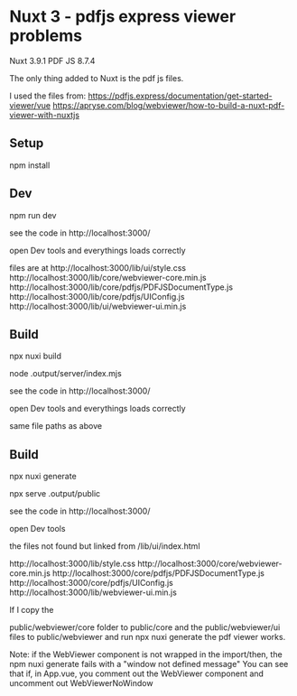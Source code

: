 # Nuxt 3 - pdfjs express viewer problems

Nuxt 3.9.1
PDF JS 8.7.4

The only thing added to Nuxt is the pdf js files.

I used the files from:
https://pdfjs.express/documentation/get-started-viewer/vue
https://apryse.com/blog/webviewer/how-to-build-a-nuxt-pdf-viewer-with-nuxtjs

## Setup

npm install

## Dev

npm run dev

see the code in http://localhost:3000/

open Dev tools and everythings loads correctly

files are at
http://localhost:3000/lib/ui/style.css
http://localhost:3000/lib/core/webviewer-core.min.js
http://localhost:3000/lib/core/pdfjs/PDFJSDocumentType.js
http://localhost:3000/lib/core/pdfjs/UIConfig.js
http://localhost:3000/lib/ui/webviewer-ui.min.js

## Build

npx nuxi build

node .output/server/index.mjs

see the code in http://localhost:3000/

open Dev tools and everythings loads correctly

same file paths as above

## Build

npx nuxi generate

npx serve .output/public

see the code in http://localhost:3000/

open Dev tools

the files not found but linked from /lib/ui/index.html

http://localhost:3000/lib/style.css
http://localhost:3000/core/webviewer-core.min.js
http://localhost:3000/core/pdfjs/PDFJSDocumentType.js
http://localhost:3000/core/pdfjs/UIConfig.js
http://localhost:3000/lib/webviewer-ui.min.js

If I copy the

public/webviewer/core folder to
public/core and the
public/webviewer/ui files to
public/webviewer and run npx nuxi generate the pdf viewer works.

Note: if the WebViewer component is not wrapped in the import/then, the npm nuxi generate fails with a "window not defined message"
You can see that if, in App.vue, you comment out the WebViewer component and uncomment out WebViewerNoWindow
